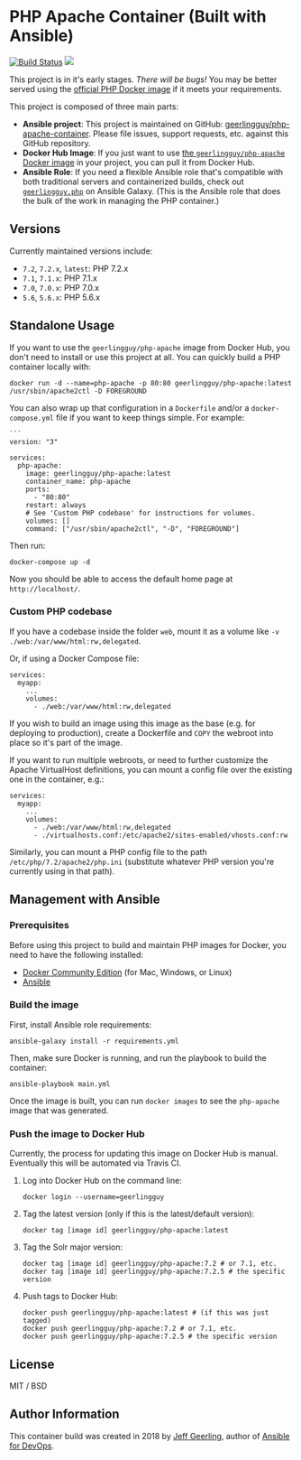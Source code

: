 # PHP Apache Container (Built with Ansible)

[![Build Status](https://travis-ci.org/geerlingguy/php-apache-container.svg?branch=master)](https://travis-ci.org/geerlingguy/php-apache-container) [![](https://images.microbadger.com/badges/image/geerlingguy/php-apache.svg)](https://microbadger.com/images/geerlingguy/php-apache "Get your own image badge on microbadger.com")

This project is in it's early stages. _There will be bugs!_ You may be better served using the [official PHP Docker image](https://hub.docker.com/_/php/) if it meets your requirements.

This project is composed of three main parts:

  - **Ansible project**: This project is maintained on GitHub: [geerlingguy/php-apache-container](https://github.com/geerlingguy/php-apache-container). Please file issues, support requests, etc. against this GitHub repository.
  - **Docker Hub Image**: If you just want to use [the `geerlingguy/php-apache` Docker image](https://hub.docker.com/r/geerlingguy/php-apache/) in your project, you can pull it from Docker Hub.
  - **Ansible Role**: If you need a flexible Ansible role that's compatible with both traditional servers and containerized builds, check out [`geerlingguy.php`](https://galaxy.ansible.com/geerlingguy/php/) on Ansible Galaxy. (This is the Ansible role that does the bulk of the work in managing the PHP container.)

## Versions

Currently maintained versions include:

  - `7.2`, `7.2.x`, `latest`: PHP 7.2.x
  - `7.1`, `7.1.x`: PHP 7.1.x
  - `7.0`, `7.0.x`: PHP 7.0.x
  - `5.6`, `5.6.x`: PHP 5.6.x

## Standalone Usage

If you want to use the `geerlingguy/php-apache` image from Docker Hub, you don't need to install or use this project at all. You can quickly build a PHP container locally with:

    docker run -d --name=php-apache -p 80:80 geerlingguy/php-apache:latest /usr/sbin/apache2ctl -D FOREGROUND

You can also wrap up that configuration in a `Dockerfile` and/or a `docker-compose.yml` file if you want to keep things simple. For example:

    ```
    version: "3"
    
    services:
      php-apache:
        image: geerlingguy/php-apache:latest
        container_name: php-apache
        ports:
          - "80:80"
        restart: always
        # See 'Custom PHP codebase' for instructions for volumes.
        volumes: []
        command: ["/usr/sbin/apache2ctl", "-D", "FOREGROUND"]

Then run:

    docker-compose up -d

Now you should be able to access the default home page at `http://localhost/`.

### Custom PHP codebase

If you have a codebase inside the folder `web`, mount it as a volume like `-v ./web:/var/www/html:rw,delegated`.

Or, if using a Docker Compose file:

    services:
      myapp:
        ...
        volumes:
          - ./web:/var/www/html:rw,delegated

If you wish to build an image using this image as the base (e.g. for deploying to production), create a Dockerfile and `COPY` the webroot into place so it's part of the image.

If you want to run multiple webroots, or need to further customize the Apache VirtualHost definitions, you can mount a config file over the existing one in the container, e.g.:

    services:
      myapp:
        ...
        volumes:
          - ./web:/var/www/html:rw,delegated
          - ./virtualhosts.conf:/etc/apache2/sites-enabled/vhosts.conf:rw

Similarly, you can mount a PHP config file to the path `/etc/php/7.2/apache2/php.ini` (substitute whatever PHP version you're currently using in that path).

## Management with Ansible

### Prerequisites

Before using this project to build and maintain PHP images for Docker, you need to have the following installed:

  - [Docker Community Edition](https://docs.docker.com/engine/installation/) (for Mac, Windows, or Linux)
  - [Ansible](http://docs.ansible.com/ansible/latest/installation_guide/intro_installation.html)

### Build the image

First, install Ansible role requirements:

    ansible-galaxy install -r requirements.yml

Then, make sure Docker is running, and run the playbook to build the container:

    ansible-playbook main.yml

Once the image is built, you can run `docker images` to see the `php-apache` image that was generated.

### Push the image to Docker Hub

Currently, the process for updating this image on Docker Hub is manual. Eventually this will be automated via Travis CI.

  1. Log into Docker Hub on the command line:

         docker login --username=geerlingguy

  1. Tag the latest version (only if this is the latest/default version):

         docker tag [image id] geerlingguy/php-apache:latest

  1. Tag the Solr major version:

         docker tag [image id] geerlingguy/php-apache:7.2 # or 7.1, etc.
         docker tag [image id] geerlingguy/php-apache:7.2.5 # the specific version

  1. Push tags to Docker Hub:

         docker push geerlingguy/php-apache:latest # (if this was just tagged)
         docker push geerlingguy/php-apache:7.2 # or 7.1, etc.
         docker push geerlingguy/php-apache:7.2.5 # the specific version

## License

MIT / BSD

## Author Information

This container build was created in 2018 by [Jeff Geerling](https://www.jeffgeerling.com/), author of [Ansible for DevOps](https://www.ansiblefordevops.com/).
